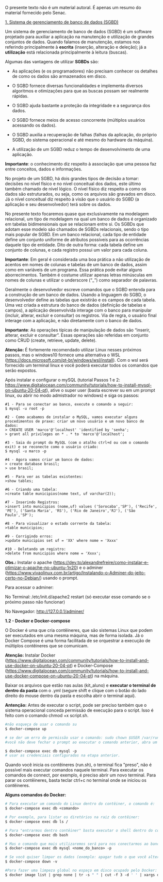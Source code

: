 O presente texto não é um material autoral. É apenas um resumo do material fornecido pelo Senac.

[1. Sistema de gerenciamento de banco de dados (SGBD)](https://senacsp.blackboard.com/bbcswebdav/pid-7582902-dt-content-rid-230701907_1/courses/STBDCAS2DA_2103-2103-686276/Template/Rise/Aula_01/content/index.html#/)

Um sistema de gerenciamento de banco de dados (SGBD) é um software  projetado para auxiliar a aplicação na manutenção e utilização de  grandes conjuntos de dados. Quando falamos de manutenção, estamos nos referindo principalmente à  **escrita** (inserção, alteração e deleção); já a **utilização** está  relacionada principalmente à leitura (buscas).

Algumas das vantagens de utilizar **SGBDs** são:

- As aplicações (e os programadores) não precisam conhecer os detalhes de como os dados são armazenados em disco.

- O SGBD fornece diversas funcionalidades e implementa diversos algoritmos e otimizações para que as buscas possam ser realmente rápidas.

- O SGBD ajuda bastante a proteção da integridade e a segurança dos dados.

- O SGBD fornece meios de acesso concorrente (múltiplos usuários acessando os dados).

- O SGBD auxilia a recuperação de falhas (falhas da aplicação, do próprio  SGBD, do sistema operacional e até mesmo do hardware da máquina).

- A utilização de um SGBD reduz o tempo de desenvolvimento de uma aplicação.

  

**Importante**: o conhecimento diz respeito à associação que uma pessoa faz entre conceitos, dados e informações.

No projeto de um SGBD, há dois grandes tipos de decisão a tomar:  decisões no nível físico e no nível conceitual dos dados, este último  também chamado de nível lógico. O nível  físico diz respeito a como os dados são estruturados, ou seja, como os  arquivos são gravados em disco. Já o nível conceitual diz respeito à  visão que o usuário do SGBD (a aplicação e seu desenvolvedor) terá sobre os dados.

No presente texto focaremos quase que exclusivamente na modelagem relacional, um tipo de modelagem na qual um banco de dados é organizado em tabelas bidimensionais que se relacionam entre si. Os SGBDs que adotam esse modelo são chamados de SGBDs  relacionais, sendo o tipo mais popular de SGBD. Em   um   banco   relacional,   cada   tipo   de   entidade   define   um   conjunto   uniforme de atributos possíveis para as  ocorrências daquele tipo de entidade.   Dito   de   outra   forma:    cada   tabela   define   um   conjunto   de   colunas,   e cada registro possui um valor para cada coluna.

**Importante**: Em geral é considerada uma boa prática a não utilização de acentos em nomes de colunas e tabelas de um banco  de dados, assim como em variáveis de um programa. Essa prática pode  evitar alguns aborrecimentos. Também é costume utilizar apenas letras  minúsculas em nomes de colunas e utilizar o underscore (“_”) como  separador de palavras. 

Geralmente   o   desenvolvedor escreve comandos  que o SGBD entenda para a construção de um banco de dados. Usando a  linguagem   do   SGBD,   o   desenvolvedor   define   as   tabelas   que   existirão   e   os campos de cada tabela. Uma   vez   criada   a   estrutura   do   banco   de   dados   (definição   de   tabelas   e campos), a aplicação desenvolvida  interage com o banco para manipular (incluir, alterar, excluir e  consultar) os registros. Via de regra, o usuário   final   interage   com   a   aplicação,   e   não   diretamente   com   o   banco    de dados.

**Importante**: As operações típicas de manipulação de dados são “inserir, alterar,  excluir e consultar”. Essas operações são referidas em conjunto como  CRUD (create, retrieve, update, delete).

**Atenção:** É fortemente recomendado utilizar Linux nesses próximos passos, mas o windows10 fornece uma alternativa o WSL (https://docs.microsoft.com/pt-br/windows/wsl/install). Com o wsl será fornecido um terminal linux e você poderá executar todos os comandos que serão expostos.

Após instalar e configurar o mySQL (tutorial Passos 1 e 2: https://www.digitalocean.com/community/tutorials/how-to-install-mysql-on-ubuntu-20-04-pt), ative o super user (basta escrever su em um prompt linux, ou abrir no modo admistrador no windows) e siga os passos:

```mysql
#1 - Para se conectar ao banco, execute o comando a seguir:
$ mysql -u root -p

#2 - Como acabamos de instalar o MySQL, vamos executar alguns procedimentos de praxe: criar um novo usuário e um novo banco de dados:
> CREATE USER 'marco'@'localhost' 'identified by 'senha';
> grant all privileges on * . * to 'marco'@'localhost';

#3 - Saia do prompt do MySQL (com o atalho ctrl+d ou com o comando exit) e se reconecte como o usuário criado:
$ mysql -u marco -p

#4 - Agora vamos criar um banco de dados:
> create database brasil;
> use brasil;

#5 - Para ver as tabelas existentes:
>show tables;

#6 - Criando uma tabela:
>create table municipios(nome text, uf varchar(2));

#7 - Inserindo Registros:
>insert into municipios (nome,uf) values ('Sorocaba','SP'), ('Recife', 'PE'), ('Santa Maria', 'RS'), ('Rio de Janeiro','RJ'), ('São Paulo','SP');

#8 - Para visualizar o estado corrente da tabela:
>table municipios;

#9 - Corrigindo erros:
>update municipios set uf = 'XX' where nome = 'Xxxx'

#10 - Deletando um registro:
>delete from municipios where nome = 'Xxxx';
```

**Obs.:** Instalar o apache (https://dev.to/alexandrefreire/como-instalar-e-otimizar-o-apache-no-ubuntu-1n20) e o adminer (https://www.vivaolinux.com.br/artigo/Instalando-o-Adminer-do-jeito-certo-no-Debian/) usando o prompt.

Para acessar o adminer:

No Terminal: /etc/init.d/apache2 restart (só executar esse comando se o próximo passo não funcionar)

No Navegador: http://127.0.0.1/adminer/

**1.2 - Docker e Docker-compose**

O Docker é uma que cria contêineres, que são sistemas Linux que podem ser executados em uma mesma máquina, mas de forma  isolada.  Já o Docker Compose é uma forma facilitada de se orquestrar a execução  de múltiplos contêineres que se comunicam.

**Atenção:** Instalar Docker (https://www.digitalocean.com/community/tutorials/how-to-install-and-use-docker-on-ubuntu-20-04-pt) e Docker-Compose (https://www.digitalocean.com/community/tutorials/how-to-install-and-use-docker-compose-on-ubuntu-20-04-pt) na máquina.

Baixar os arquivos que estão nas aulas (kit_aluno) e **executar o terminal de dentro da pasta** com o .yml (segure shift e clique com o botão do lado direito do mouse dentro da pasta e escolha abrir o terminal aqui). 



**Antenção:** Antes de executar o script, pode ser preciso também que o sistema  operacional conceda permissão de execução para o script. Isso é feito  com o comando chmod +x script.sh.

```dockerfile
#não esqueça de usar o comando su
$ docker-compose up

# se der um erro de permissão usar o comando: sudo chown $USER /var/run/docker.sock (no prompt linux)
#você não deve fechar o prompt ao executar o comando anterior, abra um novo prompt e digite o código a seguir.

$ docker-compose exec db mysql -p
# usar as credenciais configuradas na etapa anterior.
```

Quando você inicia os contêineres (run.sh), o terminal fica "preso", não é possível mais executar comandos naquele terminal. Para executar os  comandos de connect, por exemplo, é preciso abrir um novo terminal. Para parar os contêineres, basta teclar ctrl+c no terminal onde se iniciou  os contêineres.

**Alguns comandos do Docker:**

```dockerfile
# Para executar um comando do Linux dentro do contêiner, o comando é:
$ docker-compose exec db <comando>

# Por exemplo, para listar os diretórios na raiz do contêiner:
$ docker-compose exec db ls /

# Para "entrarmos dentro contêiner" basta executar o shell dentro do contêiner:
$ docker-compose exec db bash

# Mas o comando que mais utilizaremos será para nos conectarmos ao banco de dados que está rodando dentro do contêiner:
$ docker-compose exec db mysql <nome_do_banco> -p

# Se você quiser limpar os dados (exemplo: apagar tudo o que você alterou no banco de dados para voltar ao ponto inicial da aula), deve executar o seguinte comando:
$ docker-compose down -v

#Para fazer uma limpeza global no espaço em disco ocupado pelo Docker: 
$ docker image list | grep none | tr -s " " | cut -f 3 -d ' ' | xargs docker image rm -f
```

